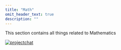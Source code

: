 ```yaml
---
title: "Math"
omit_header_text: true
description: ""
---
```


This section contains all things related to Mathematics

[![projectchat](https://img.shields.io/badge/zulip-join_chat-brightgreen.svg)](https://frvmath.zulipchat.com) 
